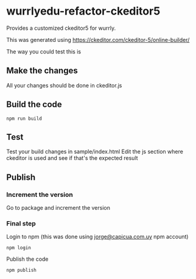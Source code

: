 # wurrlyedu-refactor-ckeditor5

Provides a customized ckeditor5 for wurrly.

This was generated using <https://ckeditor.com/ckeditor-5/online-builder/>

The way you could test this is

## Make the changes

All your changes should be done in ckeditor.js

## Build the code

    npm run build

## Test

Test your build changes in sample/index.html
Edit the js section where ckeditor is used and see if that's the expected result

## Publish

### Increment the version

Go to package and increment the version

### Final step

Login to npm (this was done using jorge@capicua.com.uy npm account)

    npm login

Publish the code

    npm publish
